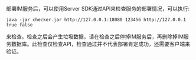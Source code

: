 部署IM服务后，可以使用Server SDK通过API来检查服务的部署情况，可以执行:
```shell
java -jar checker.jar http://127.0.0.1:18080 123456 http://127.0.0.1 true false
```
来检查。检查之后会产生垃圾数据，请在检查之后停掉IM服务后，再删除掉IM服务数据库。此检查仅检查API，检查通过并不代表部署肯定成功，还需要客户端来验证。
